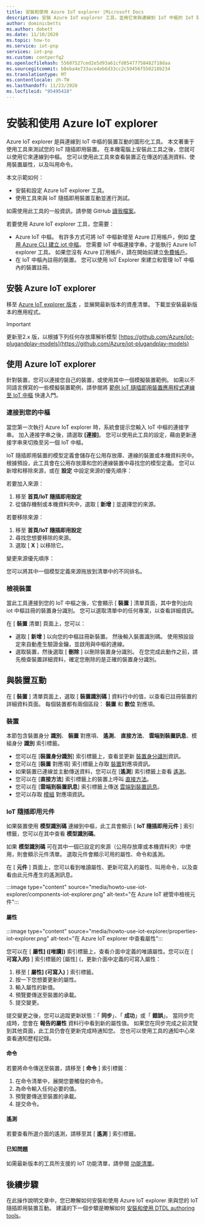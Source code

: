 ```yaml
---
title: 安裝和使用 Azure IoT explorer |Microsoft Docs
description: 安裝 Azure IoT explorer 工具，並用它來與連線到 IoT 中樞的 IoT 隨插即用裝置互動。 雖然本文著重于使用 IoT 隨插即用裝置，但您可以將此工具與任何連線至中樞的裝置搭配使用。
author: dominicbetts
ms.author: dobett
ms.date: 11/10/2020
ms.topic: how-to
ms.service: iot-pnp
services: iot-pnp
ms.custom: contperfq2
ms.openlocfilehash: 55607527ced2e5d93a61cfd85477758482f18daa
ms.sourcegitcommit: b8eba4e733ace4eb6d33cc2c59456f550218b234
ms.translationtype: MT
ms.contentlocale: zh-TW
ms.lasthandoff: 11/23/2020
ms.locfileid: "95495418"
---
```

# <a name="install-and-use-azure-iot-explorer"></a>安裝和使用 Azure IoT explorer

Azure IoT explorer 是與連線到 IoT 中樞的裝置互動的圖形化工具。 本文著重于使用工具來測試您的 IoT 隨插即用裝置。 在本機電腦上安裝此工具之後，您就可以使用它來連線到中樞。 您可以使用此工具來查看裝置正在傳送的遙測資料、使用裝置屬性，以及叫用命令。

本文示範如何：

- 安裝和設定 Azure IoT explorer 工具。
- 使用工具來與 IoT 隨插即用裝置互動並進行測試。

如需使用此工具的一般資訊，請參閱 GitHub [讀我檔案](https://github.com/Azure/azure-iot-explorer/blob/master/README.md)。

若要使用 Azure IoT explorer 工具，您需要：

- Azure IoT 中樞。 有許多方式可將 IoT 中樞新增至 Azure 訂用帳戶，例如 [使用 Azure CLI 建立 iot 中樞](../iot-hub/iot-hub-create-using-cli.md)。 您需要 IoT 中樞連接字串，才能執行 Azure IoT explorer 工具。 如果您沒有 Azure 訂用帳戶，請在開始前建立[免費帳戶](https://azure.microsoft.com/free/?WT.mc_id=A261C142F)。
- 在 IoT 中樞內註冊的裝置。 您可以使用 IoT Explorer 來建立和管理 IoT 中樞內的裝置註冊。

## <a name="install-azure-iot-explorer"></a>安裝 Azure IoT explorer

移至 [Azure IoT explorer 版本](https://github.com/Azure/azure-iot-explorer/releases) ，並展開最新版本的資產清單。 下載並安裝最新版本的應用程式。

>[!Important]
> 更新至2.x 版，以根據下列任何存放庫解析模型 [https://github.com/Azure/iot-plugandplay-models](https://github.com/Azure/iot-plugandplay-models)

## <a name="use-azure-iot-explorer"></a>使用 Azure IoT explorer

針對裝置，您可以連接您自己的裝置，或使用其中一個模擬裝置範例。 如需以不同語言撰寫的一些模擬裝置範例，請參閱將 [範例 IoT 隨插即用裝置應用程式連線至 IoT 中樞](quickstart-connect-device.md) 快速入門。

### <a name="connect-to-your-hub"></a>連接到您的中樞

當您第一次執行 Azure IoT explorer 時，系統會提示您輸入 IoT 中樞的連接字串。 加入連接字串之後，請選取 **[連接]**。 您可以使用此工具的設定，藉由更新連接字串來切換至另一個 IoT 中樞。

IoT 隨插即用裝置的模型定義會儲存在公用存放庫、連線的裝置或本機資料夾中。 根據預設，此工具會在公用存放庫和您的連線裝置中尋找您的模型定義。 您可以新增和移除來源，或在 **設定** 中設定來源的優先順序：

若要加入來源：

1. 移至 **首頁/IoT 隨插即用設定**
2. 從儲存機制或本機資料夾中，選取 [ **新增** ] 並選擇您的來源。

若要移除來源：

1. 移至 **首頁/IoT 隨插即用設定**
2. 尋找您想要移除的來源。
3. 選取 [ **X** ] 以移除它。

變更來源優先順序：

您可以將其中一個模型定義來源拖放到清單中的不同排名。

### <a name="view-devices"></a>檢視裝置

當此工具連接到您的 IoT 中樞之後，它會顯示 [ **裝置** ] 清單頁面，其中會列出向 iot 中樞註冊的裝置身分識別。 您可以選取清單中的任何專案，以查看詳細資訊。

在 [ **裝置** 清單] 頁面上，您可以：

- 選取 [ **新增** ] 以向您的中樞註冊新裝置。 然後輸入裝置識別碼。 使用預設設定來自動產生驗證金鑰，並啟用與中樞的連線。
- 選取裝置，然後選取 [ **刪除** ] 以刪除裝置身分識別。 在您完成此動作之前，請先檢查裝置詳細資料，確定您刪除的是正確的裝置身分識別。

## <a name="interact-with-a-device"></a>與裝置互動

在 [ **裝置** ] 清單頁面上，選取 [ **裝置識別碼** ] 資料行中的值，以查看已註冊裝置的詳細資料頁面。 每個裝置都有兩個區段： **裝置** 和 **數位** 對應項。

### <a name="device"></a>裝置

本節包含裝置身分 **識別**、  **裝置** 對應項、 **遙測**、 **直接方法**、 **雲端到裝置訊息**、模組身分 **識別**  索引標籤。

- 您可以在 [**裝置身分識別**] 索引標籤上，查看並更新 [裝置身分識別](../iot-hub/iot-hub-devguide-identity-registry.md)資訊。
- 您可以在 [**裝置** 對應項] 索引標籤上存取 [裝置](../iot-hub/iot-hub-devguide-device-twins.md)對應項資訊。
- 如果裝置已連線並主動傳送資料，您可以在 [**遙測**] 索引標籤上查看 [遙測](../iot-hub/iot-hub-devguide-messages-read-builtin.md)。
- 您可以在 [**直接方法**] 索引標籤上的裝置上呼叫 [直接方法](../iot-hub/iot-hub-devguide-direct-methods.md)。
- 您可以在 [**雲端到裝置訊息**] 索引標籤上傳送 [雲端到裝置訊息](../iot-hub/iot-hub-devguide-messages-c2d.md)。
- 您可以存取 [模組](../iot-hub/iot-hub-devguide-module-twins.md) 對應項資訊。

### <a name="iot-plug-and-play-components"></a>IoT 隨插即用元件

如果裝置使用 **模型識別碼** 連線到中樞，此工具會顯示 [ **IoT 隨插即用元件** ] 索引標籤，您可以在其中查看 **模型識別碼**。

如果 **模型識別碼** 可在其中一個已設定的來源（公用存放庫或本機資料夾）中使用，則會顯示元件清單。 選取元件會顯示可用的屬性、命令和遙測。

在 [ **元件** ] 頁面上，您可以看到唯讀屬性、更新可寫入的屬性、叫用命令，以及查看由此元件產生的遙測訊息。

:::image type="content" source="media/howto-use-iot-explorer/components-iot-explorer.png" alt-text="在 Azure IoT 總管中檢視元件":::

#### <a name="properties"></a>屬性

:::image type="content" source="media/howto-use-iot-explorer/properties-iot-explorer.png" alt-text="在 Azure IoT explorer 中查看屬性":::

您可以在 [ **屬性] ([唯讀])** 索引標籤上，查看介面中定義的唯讀屬性。您可以在 [ **可寫入的)** ] 索引標籤的 [屬性] (，更新介面中定義的可寫入屬性：

1. 移至 [ **屬性] (可寫入)** ] 索引標籤。
1. 按一下您想要更新的屬性。
1. 輸入屬性的新值。
1. 預覽要傳送至裝置的承載。
1. 提交變更。

提交變更之後，您可以追蹤更新狀態：「 **同步**」、「 **成功**」或「 **錯誤**」。 當同步完成時，您會在 **報告的屬性** 資料行中看到新的屬性值。 如果您在同步完成之前流覽到其他頁面，此工具仍會在更新完成時通知您。 您也可以使用工具的通知中心來查看通知歷程記錄。

#### <a name="commands"></a>命令

若要將命令傳送至裝置，請移至 [ **命令** ] 索引標籤：

1. 在命令清單中，展開您要觸發的命令。
1. 為命令輸入任何必要的值。
1. 預覽要傳送至裝置的承載。
1. 提交命令。

#### <a name="telemetry"></a>遙測

若要查看所選介面的遙測，請移至其 [ **遙測** ] 索引標籤。

#### <a name="known-issues"></a>已知問題

如需最新版本的工具所支援的 IoT 功能清單，請參閱 [功能清單](https://github.com/Azure/azure-iot-explorer/wiki)。

## <a name="next-steps"></a>後續步驟

在此操作說明文章中，您已瞭解如何安裝和使用 Azure IoT explorer 來與您的 IoT 隨插即用裝置互動。 建議的下一個步驟是瞭解如何 [安裝和使用 DTDL authoring tools](howto-use-dtdl-authoring-tools.md)。
